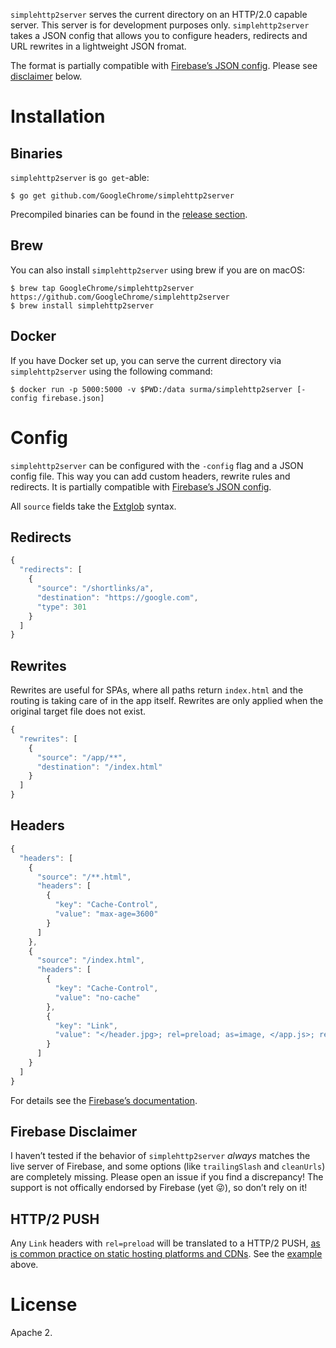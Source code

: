 `simplehttp2server` serves the current directory on an HTTP/2.0 capable server. This server is for development purposes only. `simplehttp2server` takes a JSON config that allows you to configure headers, redirects and URL rewrites in a lightweight JSON fromat.

The format is partially compatible with [Firebase’s JSON config]. Please see [disclaimer](#firebase-disclaimer) below.

# Installation
## Binaries
`simplehttp2server` is `go get`-able:

```
$ go get github.com/GoogleChrome/simplehttp2server
```

Precompiled binaries can be found in the [release section](https://github.com/GoogleChrome/simplehttp2server/releases).

## Brew
You can also install `simplehttp2server` using brew if you are on macOS:

```
$ brew tap GoogleChrome/simplehttp2server https://github.com/GoogleChrome/simplehttp2server
$ brew install simplehttp2server
```

## Docker
If you have Docker set up, you can serve the current directory via `simplehttp2server` using the following command:

```
$ docker run -p 5000:5000 -v $PWD:/data surma/simplehttp2server [-config firebase.json]
```

# Config

`simplehttp2server` can be configured with the `-config` flag and a JSON config file. This way you can add custom headers, rewrite rules and redirects. It is partially compatible with [Firebase’s JSON config].

All `source` fields take the [Extglob] syntax.

## Redirects

```js
{
  "redirects": [
    {
      "source": "/shortlinks/a",
      "destination": "https://google.com",
      "type": 301
    }
  ]
}
```

## Rewrites

Rewrites are useful for SPAs, where all paths return `index.html` and the routing is taking care of in the app itself. Rewrites are only applied when the original target file does not exist.

```js
{
  "rewrites": [
    {
      "source": "/app/**",
      "destination": "/index.html"
    }
  ]
}
```

## Headers

```js
{
  "headers": [
    {
      "source": "/**.html",
      "headers": [
        {
          "key": "Cache-Control",
          "value": "max-age=3600"
        }
      ]
    },
    {
      "source": "/index.html",
      "headers": [
        {
          "key": "Cache-Control",
          "value": "no-cache"
        },
        {
          "key": "Link",
          "value": "</header.jpg>; rel=preload; as=image, </app.js>; rel=preload; as=script"
        }
      ]
    }
  ]
}
```

For details see the [Firebase’s documentation][Firebase’s JSON config].

## Firebase Disclaimer

I haven’t tested if the behavior of `simplehttp2server` _always_ matches the live server of Firebase, and some options (like `trailingSlash` and `cleanUrls`) are completely missing. Please open an issue if you find a discrepancy! The support is not offically endorsed by Firebase (yet 😜), so don’t rely on it!

## HTTP/2 PUSH

Any `Link` headers with `rel=preload` will be translated to a HTTP/2 PUSH, [as is common practice on static hosting platforms and CDNs](https://w3c.github.io/preload/#server-push-http-2). See the [example](#headers) above.

# License

Apache 2.

[Extglob]: https://www.npmjs.com/package/extglob
[Firebase’s JSON config]: https://firebase.google.com/docs/hosting/full-config
